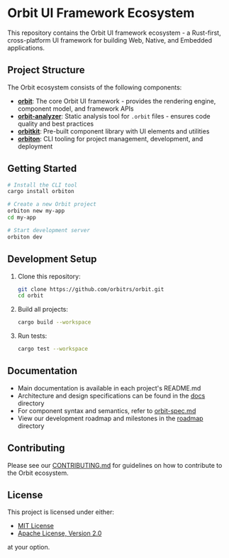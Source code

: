 # Orbit UI Framework Ecosystem

This repository contains the Orbit UI framework ecosystem - a Rust-first, cross-platform UI framework for building Web, Native, and Embedded applications.

## Project Structure

The Orbit ecosystem consists of the following components:

- **[orbit](./orbit)**: The core Orbit UI framework - provides the rendering engine, component model, and framework APIs
- **[orbit-analyzer](./orbit-analyzer)**: Static analysis tool for `.orbit` files - ensures code quality and best practices
- **[orbitkit](./orbitkit)**: Pre-built component library with UI elements and utilities
- **[orbiton](./orbiton)**: CLI tooling for project management, development, and deployment

## Getting Started

```bash
# Install the CLI tool
cargo install orbiton

# Create a new Orbit project
orbiton new my-app
cd my-app

# Start development server
orbiton dev
```

## Development Setup

1. Clone this repository:
   ```bash
   git clone https://github.com/orbitrs/orbit.git
   cd orbit
   ```

2. Build all projects:
   ```bash
   cargo build --workspace
   ```

3. Run tests:
   ```bash
   cargo test --workspace
   ```

## Documentation

- Main documentation is available in each project's README.md
- Architecture and design specifications can be found in the [docs](./docs) directory
- For component syntax and semantics, refer to [orbit-spec.md](./orbit/orbit-spec.md)
- View our development roadmap and milestones in the [roadmap](./docs/roadmap) directory

## Contributing

Please see our [CONTRIBUTING.md](./CONTRIBUTING.md) for guidelines on how to contribute to the Orbit ecosystem.

## License

This project is licensed under either:

- [MIT License](./LICENSE-MIT)
- [Apache License, Version 2.0](./LICENSE-APACHE)

at your option.
